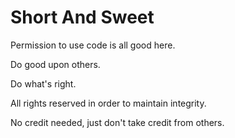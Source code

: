 # Short And Sweet

Permission to use code is all good here.

Do good upon others.

Do what's right.

All rights reserved in order to maintain integrity.

No credit needed, just don't take credit from others.
